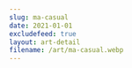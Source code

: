 ```yaml
---
slug: ma-casual
date: 2021-01-01
excludefeed: true
layout: art-detail
filename: /art/ma-casual.webp
---
```

